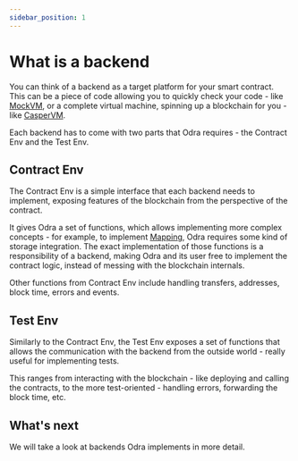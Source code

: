 ```yaml
---
sidebar_position: 1
---
```


# What is a backend

You can think of a backend as a target platform for your smart contract.
This can be a piece of code allowing you to quickly check your code - like [MockVM](02-mock-vm.md),
or a complete virtual machine, spinning up a blockchain for you - like [CasperVM](03-casper.md).

Each backend has to come with two parts that Odra requires - the Contract Env and the Test Env.

## Contract Env
The Contract Env is a simple interface that each backend needs to implement,
exposing features of the blockchain from the perspective of the contract.

It gives Odra a set of functions, which allows implementing more complex concepts -
for example, to implement [Mapping](../basics/05-storage-interaction.md),
Odra requires some kind of storage integration.
The exact implementation of those functions is a responsibility of a backend,
making Odra and its user free to implement the contract logic,
instead of messing with the blockchain internals.

Other functions from Contract Env include handling transfers, addresses, block time, errors and events.

## Test Env
Similarly to the Contract Env, the Test Env exposes a set of functions that allows the communication with
the backend from the outside world - really useful for implementing tests.

This ranges from interacting with the blockchain - like deploying and calling the contracts,
to the more test-oriented - handling errors, forwarding the block time, etc.

## What's next
We will take a look at backends Odra implements in more detail.